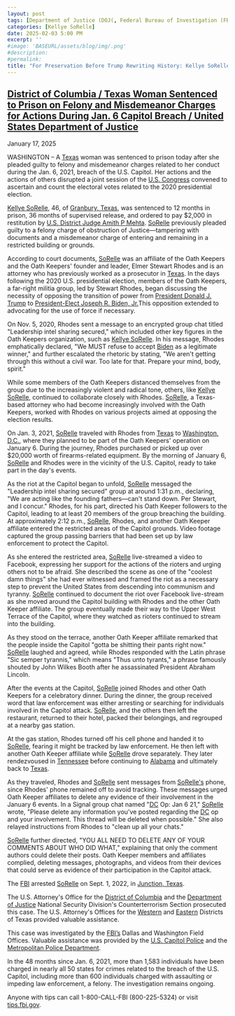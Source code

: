 ```yaml
---
layout: post
tags: [Department of Justice (DOJ(, Federal Bureau of Investigation (FBI), District of Columbia (DC), Donald Trump, Joe Biden, January 6 2021, insurrection, Oath Keepers politics]
categories: [Kellye SoRelle]
date: 2025-02-03 5:00 PM
excerpt: ''
#image: 'BASEURL/assets/blog/img/.png'
#description:
#permalink:
title: "For Preservation Before Trump Rewriting History: Kellye SoRelle Sentenced For January 6"
---
```



## [District of Columbia / Texas Woman Sentenced to Prison on Felony and Misdemeanor Charges for Actions During Jan. 6 Capitol Breach / United States Department of Justice](https://www.justice.gov/usao-dc/pr/texas-woman-sentenced-prison-felony-and-misdemeanor-charges-actions-during-jan-6-capitol)

January 17, 2025

WASHINGTON – A [Texas](https://www.texas.gov/) woman was sentenced to prison today after she pleaded guilty to felony and misdemeanor charges related to her conduct during the Jan. 6, 2021, breach of the  U.S. Capitol. Her actions and the actions of others disrupted a joint session of the [U.S. Congress](https://www.congress.gov/) convened to ascertain and count the electoral votes related to the 2020 presidential election.

[Kellye SoRelle](https://www.linkedin.com/in/kellye-sorelle-39a10578), 46, of [Granbury, Texas](https://granbury.org/), was sentenced to 12 months in prison, 36 months of supervised release, and ordered to pay $2,000 in restitution by [U.S. District Judge Amith P Mehta](https://www.dcd.uscourts.gov/content/district-judge-amit-p-mehta). [SoRelle](https://www.linkedin.com/in/kellye-sorelle-39a10578) previously pleaded guilty to a felony charge of obstruction of Justice—tampering with documents and a misdemeanor charge of entering and remaining in a restricted building or grounds.

According to court documents, [SoRelle](https://www.linkedin.com/in/kellye-sorelle-39a10578) was an affiliate of the Oath Keepers and the Oath Keepers' founder and leader, Elmer Stewart Rhodes and is an attorney who has previously worked as a prosecutor in [Texas](https://www.texas.gov/). In the days following the 2020 U.S. presidential election, members of the Oath Keepers, a far-right militia group, led by Stewart Rhodes, began discussing the necessity of opposing the transition of power from [President Donald J. Trump](https://www.whitehouse.gov/) to [President-Elect Joseph R. Biden, Jr.](https://bidenwhitehouse.archives.gov/)This opposition extended to advocating for the use of force if necessary.

On Nov. 5, 2020, Rhodes sent a message to an encrypted group chat titled "Leadership intel sharing secured," which included other key figures in the Oath Keepers organization, such as [Kellye SoRelle](https://www.linkedin.com/in/kellye-sorelle-39a10578). In his message, Rhodes emphatically declared, "We MUST refuse to accept [Biden](https://bidenwhitehouse.archives.gov/) as a legitimate winner," and further escalated the rhetoric by stating, "We aren't getting through this without a civil war. Too late for that. Prepare your mind, body, spirit."

While some members of the Oath Keepers distanced themselves from the group due to the increasingly violent and radical tone, others, like [Kellye SoRelle](https://www.linkedin.com/in/kellye-sorelle-39a10578), continued to collaborate closely with Rhodes. [SoRelle](https://www.linkedin.com/in/kellye-sorelle-39a10578), a Texas-based attorney who had become increasingly involved with the Oath Keepers, worked with Rhodes on various projects aimed at opposing the election results.

On Jan. 3, 2021, [SoRelle](https://www.linkedin.com/in/kellye-sorelle-39a10578) traveled with Rhodes from [Texas](https://www.texas.gov/) to [Washington, D.C.](https://dc.gov/), where they planned to be part of the Oath Keepers' operation on January 6. During the journey, Rhodes purchased or picked up over $20,000 worth of firearms-related equipment. By the morning of January 6, [SoRelle](https://www.linkedin.com/in/kellye-sorelle-39a10578) and Rhodes were in the vicinity of the U.S. Capitol, ready to take part in the day's events.

As the riot at the Capitol began to unfold, [SoRelle](https://www.linkedin.com/in/kellye-sorelle-39a10578) messaged the "Leadership intel sharing secured" group at around 1:31 p.m., declaring, "We are acting like the founding fathers—can't stand down. Per Stewart, and I concur." Rhodes, for his part, directed his Oath Keeper followers to the Capitol, leading to at least 20 members of the group breaching the building. At approximately 2:12 p.m., [SoRelle](https://www.linkedin.com/in/kellye-sorelle-39a10578), Rhodes, and another Oath Keeper affiliate entered the restricted areas of the Capitol grounds. Video footage captured the group passing barriers that had been set up by law enforcement to protect the Capitol.

As she entered the restricted area, [SoRelle](https://www.linkedin.com/in/kellye-sorelle-39a10578) live-streamed a video to Facebook, expressing her support for the actions of the rioters and urging others not to be afraid. She described the scene as one of the "coolest damn things" she had ever witnessed and framed the riot as a necessary step to prevent the United States from descending into communism and tyranny. [SoRelle](https://www.linkedin.com/in/kellye-sorelle-39a10578) continued to document the riot over Facebook live-stream as she moved around the Capitol building with Rhodes and the other Oath Keeper affiliate. The group eventually made their way to the Upper West Terrace of the Capitol, where they watched as rioters continued to stream into the building.

As they stood on the terrace, another Oath Keeper affiliate remarked that the people inside the Capitol "gotta be shitting their pants right now." [SoRelle](https://www.linkedin.com/in/kellye-sorelle-39a10578) laughed and agreed, while Rhodes responded with the Latin phrase "Sic semper tyrannis," which means "Thus unto tyrants," a phrase famously shouted by John Wilkes Booth after he assassinated President Abraham Lincoln.

After the events at the Capitol, [SoRelle](https://www.linkedin.com/in/kellye-sorelle-39a10578) joined Rhodes and other Oath Keepers for a celebratory dinner. During the dinner, the group received word that law enforcement was either arresting or searching for individuals involved in the Capitol attack. [SoRelle](https://www.linkedin.com/in/kellye-sorelle-39a10578), and the others then left the restaurant, returned to their hotel, packed their belongings, and regrouped at a nearby gas station.

At the gas station, Rhodes turned off his cell phone and handed it to [SoRelle](https://www.linkedin.com/in/kellye-sorelle-39a10578), fearing it might be tracked by law enforcement. He then left with another Oath Keeper affiliate while [SoRelle](https://www.linkedin.com/in/kellye-sorelle-39a10578) drove separately. They later rendezvoused in [Tennessee](https://www.tn.gov/) before continuing to [Alabama](https://www.alabama.gov/) and ultimately back to [Texas](https://www.texas.gov/).

As they traveled, Rhodes and [SoRelle](https://www.linkedin.com/in/kellye-sorelle-39a10578) sent messages from [SoRelle's](https://www.linkedin.com/in/kellye-sorelle-39a10578) phone, since Rhodes' phone remained off to avoid tracking. These messages urged Oath Keeper affiliates to delete any evidence of their involvement in the January 6 events. In a Signal group chat named "[DC](https://dc.gov/) Op: Jan 6 21," [SoRelle](https://www.linkedin.com/in/kellye-sorelle-39a10578) wrote, "Please delete any information you've posted regarding the [DC](https://dc.gov/) op and your involvement. This thread will be deleted when possible." She also relayed instructions from Rhodes to "clean up all your chats."

[SoRelle](https://www.linkedin.com/in/kellye-sorelle-39a10578) further directed, "YOU ALL NEED TO DELETE ANY OF YOUR COMMENTS ABOUT WHO DID WHAT," explaining that only the comment authors could delete their posts. Oath Keeper members and affiliates complied, deleting messages, photographs, and videos from their devices that could serve as evidence of their participation in the Capitol attack.

The [FBI](https://www.fbi.gov/) arrested [SoRelle](https://www.linkedin.com/in/kellye-sorelle-39a10578) on Sept. 1, 2022, in [Junction, Texas](http://cityofjunction.com/).

The U.S. Attorney's Office for the [District of Columbia](https://dc.gov/) and the [Department of Justice](https://www.justice.gov/) National Security Division's Counterterrorism Section prosecuted this case. The U.S. Attorney's Offices for the [Western](https://www.justice.gov/usao-wdtx) and [Eastern](https://www.justice.gov/usao-edtx) Districts of Texas provided valuable assistance.

This case was investigated by the [FBI’s](https://www.fbi.gov/) Dallas and Washington Field Offices. Valuable assistance was provided by the [U.S. Capitol Police](https://www.uscp.gov/)
 and the [Metropolitan Police Department](https://mpdc.dc.gov/).

In the 48 months since Jan. 6, 2021, more than 1,583 individuals have been charged in nearly all 50 states for crimes related to the breach of the U.S. Capitol, including more than 600 individuals charged with assaulting or impeding law enforcement, a felony. The investigation remains ongoing.

Anyone with tips can call 1-800-CALL-FBI (800-225-5324) or visit [tips.fbi.gov](https://tips.fbi.gov/).


